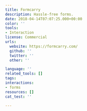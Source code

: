 ```yaml
---
title: Formcarry
description: Hassle-free forms.
date: 2018-04-14T07:07:25.000+00:00
color: ''
tools:
- Interaction
license: Commercial
urls:
  website: https://formcarry.com/
  github: ''
  twitter: ''
  other: ''

language: ''
related_tools: []
tags:
interactions:
- forms
resources: []
cat_test: ''

---
```


